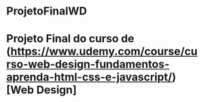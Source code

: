 # ProjetoFinalWD
# Projeto Final do curso de (https://www.udemy.com/course/curso-web-design-fundamentos-aprenda-html-css-e-javascript/)[Web Design] 
